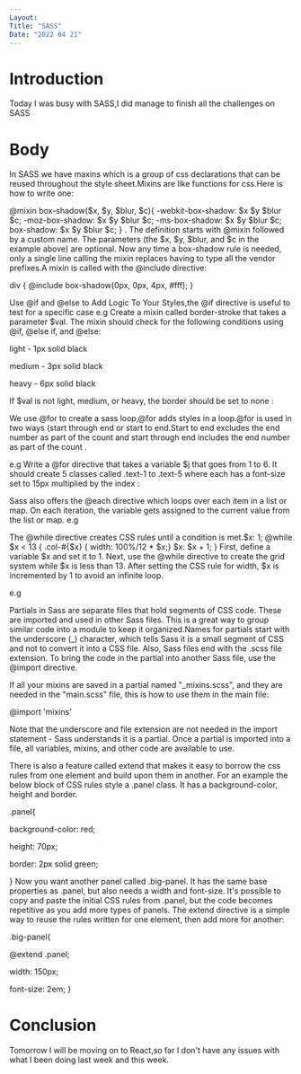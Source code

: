 ```yaml
---
Layout:
Title: "SASS"
Date: "2022 04 21"
---
```


# Introduction
Today I was busy with SASS,I did manage to finish all the challenges on SASS

# Body
In SASS we have maxins which is a group of css declarations that can be reused throughout the style sheet.Mixins are like functions for css.Here is how to write one:

@mixin box-shadow($x, $y, $blur, $c){ 
  -webkit-box-shadow: $x $y $blur $c;
  -moz-box-shadow: $x $y $blur $c;
  -ms-box-shadow: $x $y $blur $c;
  box-shadow: $x $y $blur $c;
} .
The definition starts with @mixin followed by a custom name. The parameters (the $x, $y, $blur, and $c in the example above) are optional. Now any time a box-shadow rule is needed, only a single line calling the mixin replaces having to type all the vendor prefixes.A mixin is called with the @include directive:

div {
  @include box-shadow(0px, 0px, 4px, #fff);
}

Use @if and @else to Add Logic To Your Styles,the @if directive is useful to test for a specific case
e.g Create a mixin called border-stroke that takes a parameter $val. The mixin should check for the following conditions using @if, @else if, and @else:

light - 1px solid black

medium - 3px solid black

heavy - 6px solid black

If $val is not light, medium, or heavy, the border should be set to none :

<style type='text/scss'>


@mixin border-stroke($val) {


  @if $val == light {
  

    border: 1px solid black;

    
  }
  
  @else if $val == medium {

  
    border: 3px solid black;

    
  }
  
  @else if $val == heavy {

  
    border: 6px solid black;

    
  }
  
  @else {

  
    border: none;

    
  }
  

}
</style>


We use @for to create a sass loop,@for adds styles in a loop.@for is used in two ways (start through end or start to end.Start to end excludes the end number as part of the count and start through end includes the end number as part of the count .

e.g Write a @for directive that takes a variable $j that goes from 1 to 6.
It should create 5 classes called .text-1 to .text-5 where each has a font-size set to 15px multiplied by the index :

<style type='text/scss'>


@for $j from 1 through 6 {


.text-1 {

  font-size: 15px;

}


.text-2 {

  font-size: 30px;

}


.text-3 {

  font-size: 45px;

}


.text-4 {

  font-size: 60px;

}


.text-5 {

  font-size: 75px;

}
}


</style>


Sass also offers the @each directive which loops over each item in a list or map. On each iteration, the variable gets assigned to the current value from the list or map.
e.g  <style type='text/scss'>

@each $color in blue, black, red {

.blue-bg {

background-color: blue;
}

.black-bg {

  background-color: black;
}

.red-bg {

  background-color: red;
}

}

</style>

The @while directive creates CSS rules until a condition is met.$x: 1;
@while $x < 13 {
  .col-#{$x} { width: 100%/12 * $x;}
  $x: $x + 1;
}
First, define a variable $x and set it to 1. Next, use the @while directive to create the grid system while $x is less than 13. After setting the CSS rule for width, $x is incremented by 1 to avoid an infinite loop.


e.g
 <style type='text/scss'>

 
 $i: 1;
 

@while $i < 13 {


.text-1 {

font-size: 15px;

}


.text-2 {

font-size: 30px;

}


.text-3 {

font-size: 45px;

}


.text-4 {

font-size: 60px;

}


.text-5 {

font-size: 75px;

}


$i: $i +1;

}


</style>


Partials in Sass are separate files that hold segments of CSS code. These are imported and used in other Sass files. This is a great way to group similar code into a module to keep it organized.Names for partials start with the underscore (_) character, which tells Sass it is a small segment of CSS and not to convert it into a CSS file. Also, Sass files end with the .scss file extension. To bring the code in the partial into another Sass file, use the @import directive.

If all your mixins are saved in a partial named "_mixins.scss", and they are needed in the "main.scss" file, this is how to use them in the main file:

@import 'mixins'

Note that the underscore and file extension are not needed in the import statement - Sass understands it is a partial. Once a partial is imported into a file, all variables, mixins, and other code are available to use.

There is also a feature called extend that makes it easy to borrow the css rules from one element and build upon them in another.
For an example the below block of CSS rules style a .panel class. It has a background-color, height and border.

.panel{

  background-color: red;
  
  height: 70px;
  
  border: 2px solid green;
  
}
Now you want another panel called .big-panel. It has the same base properties as .panel, but also needs a width and font-size. It's possible to copy and paste the initial CSS rules from .panel, but the code becomes repetitive as you add more types of panels. The extend directive is a simple way to reuse the rules written for one element, then add more for another:

.big-panel{

  @extend .panel;
  
  width: 150px;
  
  font-size: 2em;
}

# Conclusion
Tomorrow I will be moving on to React,so far I don't have any issues with what I been doing last week and this week.